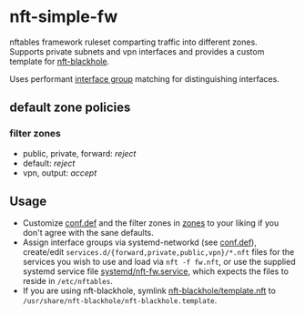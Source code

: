 # nft-simple-fw

nftables framework ruleset comparting traffic into different zones.  
Supports private subnets and vpn interfaces and provides a custom template for [nft-blackhole](https://github.com/tomasz-c/nft-blackhole).
  
Uses performant [interface group](https://www.freedesktop.org/software/systemd/man/systemd.network.html#Group=) matching for distinguishing interfaces.

## default zone policies

### filter zones

- public, private, forward: *reject*
- default: *reject*
- vpn, output: *accept*

## Usage

- Customize [conf.def](conf.def) and the filter zones in [zones](zones/) to your liking if you don't agree with the sane defaults.
- Assign interface groups via systemd-networkd (see [conf.def](conf.def)), create/edit `services.d/{forward,private,public,vpn}/*.nft` files for the services you wish to use and load via `nft -f fw.nft`, or use the supplied systemd service file [systemd/nft-fw.service](systemd/nft-fw.service), which expects the files to reside in `/etc/nftables`.
- If you are using nft-blackhole, symlink [nft-blackhole/template.nft](nft-blackhole/template.nft) to `/usr/share/nft-blackhole/nft-blackhole.template`.
